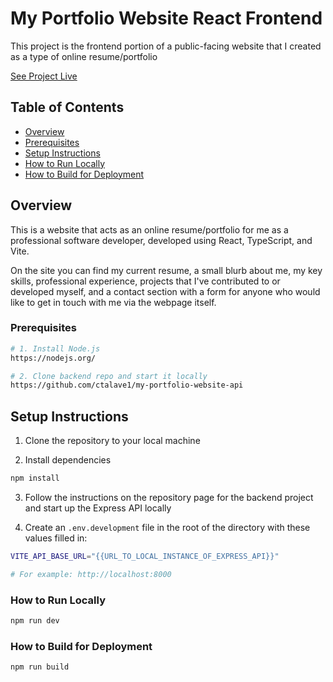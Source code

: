# My Portfolio Website React Frontend

This project is the frontend portion of a public-facing website that I created as a type of online resume/portfolio

[See Project Live](https://christophertalavera.vercel.app/)

## Table of Contents

- [Overview](#overview)
- [Prerequisites](#prerequisites)
- [Setup Instructions](#setup-instructions)
- [How to Run Locally](#how-to-run-locally)
- [How to Build for Deployment](#how-to-build-for-deployment)

## Overview

This is a website that acts as an online resume/portfolio for me as a professional software developer, developed using React, TypeScript, and Vite.

On the site you can find my current resume, a small blurb about me, my key skills, professional experience, projects that I've contributed to or developed myself, and a contact section with a form for anyone who would like to get in touch with me via the webpage itself.

### Prerequisites

```bash
# 1. Install Node.js
https://nodejs.org/

# 2. Clone backend repo and start it locally
https://github.com/ctalave1/my-portfolio-website-api
```

## Setup Instructions

1. Clone the repository to your local machine

2. Install dependencies

```bash
npm install
```

3. Follow the instructions on the repository page for the backend project and start up the Express API locally

3. Create an `.env.development` file in the root of the directory with these values filled in:
```bash
VITE_API_BASE_URL="{{URL_TO_LOCAL_INSTANCE_OF_EXPRESS_API}}"

# For example: http://localhost:8000
```

### How to Run Locally

```bash
npm run dev
```

### How to Build for Deployment

```bash
npm run build
```
